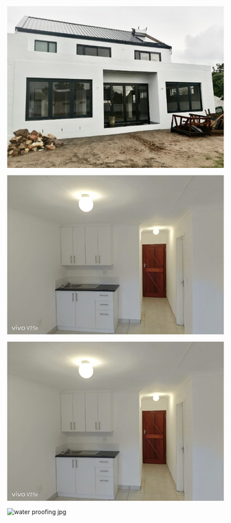 ![painting](https://raw.githubusercontent.com/najmajinow/Eazy-Q-Solution/main/painting.jpg.jpg)


![skimming](https://raw.githubusercontent.com/najmajinow/Eazy-Q-Solution/main/skimming.jpg)

![tiling jpg](https://raw.githubusercontent.com/najmajinow/Eazy-Q-Solution/main/skimming.jpg)

![water proofing jpg](https://github.com/user-attachments/assets/348ba43c-7ec5-4057-98be-813d128f293f)
